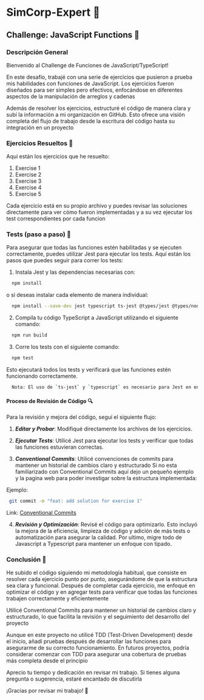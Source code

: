 # SimCorp-Expert 🌟

## Challenge: JavaScript Functions 📝

### Descripción General

Bienvenido al Challenge de Funciones de JavaScript/TypeScript!

En este desafío, trabajé con una serie de ejercicios que pusieron a prueba mis habilidades con funciones de JavaScript. Los ejercicios fueron diseñados para ser simples pero efectivos, enfocándose en diferentes aspectos de la manipulación de arreglos y cadenas

Además de resolver los ejercicios, estructuré el código de manera clara y subí la información a mi organización en GitHub. Esto ofrece una visión completa del flujo de trabajo desde la escritura del código hasta su integración en un proyecto

### Ejercicios Resueltos 📂

Aquí están los ejercicios que he resuelto:

1. Exercise 1
2. Exercise 2
3. Exercise 3
4. Exercise 4
5. Exercise 5

Cada ejercicio está en su propio archivo y puedes revisar las soluciones directamente para ver cómo fueron implementadas y a su vez ejecutar los test correspondientes por cada funcion

### Tests (paso a paso) 🧪
Para asegurar que todas las funciones estén habilitadas y se ejecuten correctamente, puedes utilizar Jest para ejecutar los tests. Aquí están los pasos que puedes seguir para correr los tests:

1. Instala Jest y las dependencias necesarias con:
  ```bash
    npm install 
  ```
  o si deseas instalar cada elemento de manera individual:
  ```bash
    npm install --save-dev jest typescript ts-jest @types/jest @types/node
  ```
2. Compila tu código TypeScript a JavaScript utilizando el siguiente comando:
  ```bash
    npm run build
  ```
3. Corre los tests con el siguiente comando:
  ```bash
    npm test
  ```

  Esto ejecutará todos los tests y verificará que las funciones estén funcionando correctamente.

  ```bash
    Nota: El uso de `ts-jest` y `typescript` es necesario para Jest en entornos TypeScript.
  ```

#### Proceso de Revisión de Código 🔍

Para la revisión y mejora del código, seguí el siguiente flujo:

1. ***Editar y Probar***: Modifiqué directamente los archivos de los ejercicios.

2. ***Ejecutar Tests***: Utilicé Jest para ejecutar los tests y verificar que todas las funciones estuvieran correctas.

3. ***Conventional Commits***: Utilicé convenciones de commits para mantener un historial de cambios claro y estructurado
Si no esta familiarizado con Conventional Commits aquí dejo un pequeño ejemplo y la pagina web para poder investigar sobre la estructura implementada:

Ejemplo:

  ```bash
   git commit -m "feat: add solution for exercise 1"
  ```

Link: [Conventional Commits]

[Conventional Commits]: https://www.conventionalcommits.org/en/v1.0.0/

4. ***Revisión y Optimización***: Revisé el código para optimizarlo. Esto incluyó la mejora de la eficiencia, limpieza de código y adición de más tests o automatización para asegurar la calidad. Por ultimo, migre todo de Javascript a Typescript para mantener un enfoque con tipado.

### Conclusión 📌

He subido el código siguiendo mi metodología habitual, que consiste en resolver cada ejercicio punto por punto, asegurándome de que la estructura sea clara y funcional. Después de completar cada ejercicio, me enfoqué en optimizar el código y en agregar tests para verificar que todas las funciones trabajen correctamente y eficientemente

Utilicé Conventional Commits para mantener un historial de cambios claro y estructurado, lo que facilita la revisión y el seguimiento del desarrollo del proyecto

Aunque en este proyecto no utilicé TDD (Test-Driven Development) desde el inicio, añadí pruebas después de desarrollar las funciones para asegurarme de su correcto funcionamiento. En futuros proyectos, podría considerar comenzar con TDD para asegurar una cobertura de pruebas más completa desde el principio

Aprecio tu tiempo y dedicación en revisar mi trabajo. Si tienes alguna pregunta o sugerencia, estaré encantado de discutirla

¡Gracias por revisar mi trabajo! 🚀
